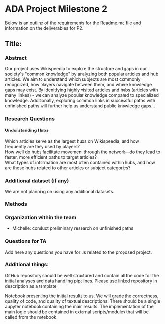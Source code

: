 # ADA Project Milestone 2
Below is an outline of the requirements for the Readme.md file and information on the deliverables for P2.

## Title:

### Abstract 
Our project uses Wikispeedia to explore the structure and gaps in our society's "common knowledge" by analyzing both popular articles and hub articles. We aim to understand which subjects are most commonly recognized, how players navigate between them, and where knowledge gaps may exist. By idenitfying highly visited articles and hubs (articles with many linkes) - we can analyze popular knowledge compared to specialized knowledge. Additionally, exploring common links in successful paths with unfinished paths will further help us understand public knowledge gaps...

### Research Questions <br>
#### Understanding Hubs <br>
Which articles serve as the largest hubs on Wikispeedia, and how frequently are they used by players? <br>
How well do hubs facilitate movement through the network—do they lead to faster, more efficient paths to target articles? <br> 
What types of information are most often contained within hubs, and how are these hubs related to other articles or subject categories? <br> 
### Additional dataset (if any)
We are not planning on using any additional datasets. 

### Methods

### Organization within the team 
* Michelle: conduct preliminary research on unfinished paths 
### Questions for TA
Add here any questions you have for us related to the proposed project.


### Additional things:
GitHub repository should be well structured and contain all the code for the initial analyses and data handling pipelines. Please use linked repository in description as a template

Notebook presenting the initial results to us. We will grade the correctness, quality of code, and quality of textual descriptions. There should be a single Jupyter notebook containing the main results. The implementation of the main logic should be contained in external scripts/modules that will be called from the notebook
